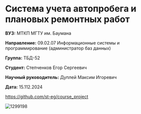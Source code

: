 # Система учета автопробега и плановых ремонтных работ

**ВУЗ:** МТКП МГТУ им. Баумана

**Направление:** 09.02.07 Информационные системы и программирование (администратор баз данных)

**Группа:** ТБД-52

**Студент:** Степченков Егор Сергеевич

**Научный руководитель:** Дуплей Максим Игоревич

**Дата:** 15.112.2024

https://github.com/st-eg/course_project

![1299198](https://github.com/user-attachments/assets/bda12055-b40f-43f7-9d66-ce7020898c77)
